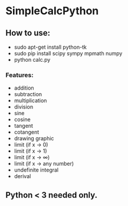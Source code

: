 # SimpleCalcPython

## How to use:
* sudo apt-get install python-tk
* sudo pip install scipy sympy mpmath numpy
* python calc.py

### Features:
* addition
* subtraction
* multiplication
* division
* sine
* cosine
* tangent
* cotangent
* drawing graphic
* limit (if x -> 0)
* limit (if x -> 1)
* limit (if x -> ∞)
* limit (if x -> any number)
* undefinite integral
* derival

## Python < 3 needed only.

